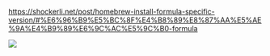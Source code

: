 https://shockerli.net/post/homebrew-install-formula-specific-version/#%E6%96%B9%E5%BC%8F%E4%B8%89%E8%87%AA%E5%AE%9A%E4%B9%89%E6%9C%AC%E5%9C%B0-formula

![](https://wangyidipicgo.oss-cn-hangzhou.aliyuncs.com/image-20230531203002234.png)